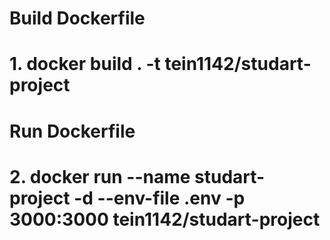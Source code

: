 <h1>Build Dockerfile<h1>
1. docker build . -t tein1142/studart-project
<h1>Run Dockerfile<h1>
2. docker run --name studart-project -d --env-file .env -p 3000:3000 tein1142/studart-project
